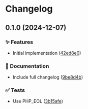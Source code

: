 # Changelog

## 0.1.0 (2024-12-07)

### ✨ Features

* Initial implementation ([42ed8e0](https://github.com/mortenscheel/taskr/commit/42ed8e0fe963da72d3903621866e9c73463a8394))

### 📝 Documentation

* Include full changelog ([9be8d4b](https://github.com/mortenscheel/taskr/commit/9be8d4b53130ed561d8043688212dfeb83b02fc9))

### ✅ Tests

* Use PHP_EOL ([3b15afe](https://github.com/mortenscheel/taskr/commit/3b15afe057de551d7168cb626edbeb8ffeebab78))
